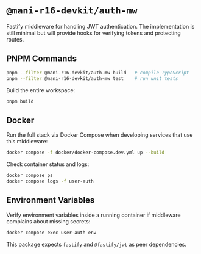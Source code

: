 # `@mani-r16-devkit/auth-mw`

Fastify middleware for handling JWT authentication. The implementation is still
minimal but will provide hooks for verifying tokens and protecting routes.

## PNPM Commands

```bash
pnpm --filter @mani-r16-devkit/auth-mw build   # compile TypeScript
pnpm --filter @mani-r16-devkit/auth-mw test    # run unit tests
```

Build the entire workspace:

```bash
pnpm build
```

## Docker

Run the full stack via Docker Compose when developing services that use this middleware:

```bash
docker compose -f docker/docker-compose.dev.yml up --build
```

Check container status and logs:

```bash
docker compose ps
docker compose logs -f user-auth
```

## Environment Variables

Verify environment variables inside a running container if middleware complains about missing secrets:

```bash
docker compose exec user-auth env
```

This package expects `fastify` and `@fastify/jwt` as peer dependencies.
